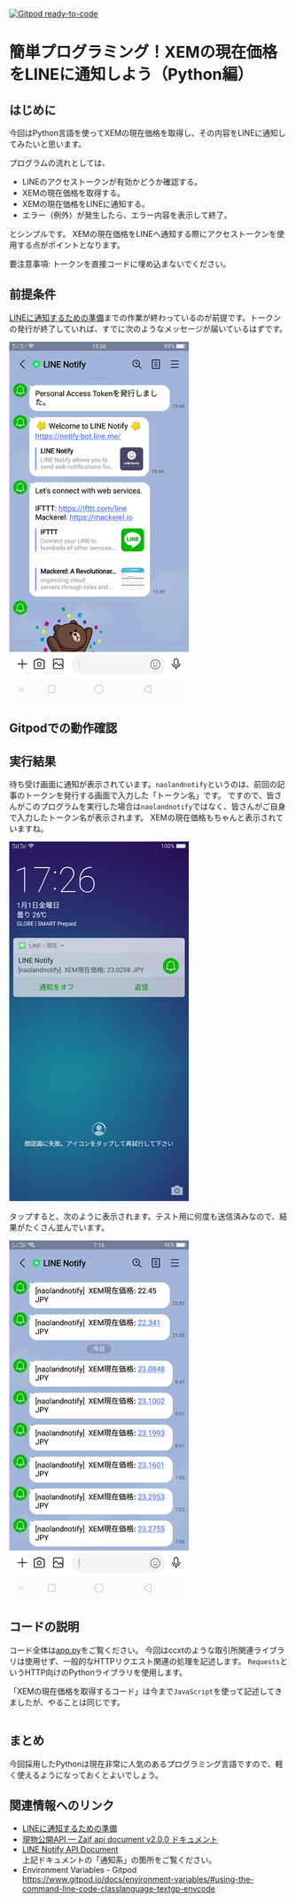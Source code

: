 [![Gitpod ready-to-code](https://img.shields.io/badge/Gitpod-ready--to--code-blue?logo=gitpod)](https://gitpod.io/#https://github.com/naoland/nemlog-53456)

# 簡単プログラミング！XEMの現在価格をLINEに通知しよう（Python編）

## はじめに

今回はPython言語を使ってXEMの現在価格を取得し、その内容をLINEに通知してみたいと思います。


プログラムの流れとしては、

- LINEのアクセストークンが有効かどうか確認する。
- XEMの現在価格を取得する。
- XEMの現在価格をLINEに通知する。
- エラー（例外）が発生したら、エラー内容を表示して終了。

とシンプルです。
XEMの現在価格をLINEへ通知する際にアクセストークンを使用する点がポイントとなります。

要注意事項: トークンを直接コードに埋め込まないでください。

## 前提条件

[LINEに通知するための準備](#links)までの作業が終わっているのが前提です。トークンの発行が終了していれば、すでに次のようなメッセージが届いているはずです。

![トークンの取得](./images/reg-complete.png)


## Gitpodでの動作確認



## 実行結果

待ち受け画面に通知が表示されています。`naolandnotify`というのは、前回の記事のトークンを発行する画面で入力した「トークン名」です。
ですので、皆さんがこのプログラムを実行した場合は`naolandnotify`ではなく、皆さんがご自身で入力したトークン名が表示されます。
XEMの現在価格もちゃんと表示されていますね。

![](./images/notif1.png)

タップすると、次のように表示されます。テスト用に何度も送信済みなので、結果がたくさん並んでいます。

![](./images/notif2.png)

## コードの説明

コード全体は[app.py](./app.py)をご覧ください。
今回はccxtのような取引所関連ライブラリは使用せず、一般的なHTTPリクエスト関連の処理を記述します。
`Requests`というHTTP向けのPythonライブラリを使用します。

「XEMの現在価格を取得するコード」は今まで`JavaScript`を使って記述してきましたが、やることは同じです。

```python
```


## まとめ



今回採用したPythonは現在非常に人気のあるプログラミング言語ですので、軽く使えるようになっておくとよいでしょう。

## 関連情報へのリンク
<a id="links"></a>

- [LINEに通知するための準備](https://nemlog.nem.social/blog/53471)
- [現物公開API — Zaif api document v2.0.0 ドキュメント](https://zaif-api-document.readthedocs.io/ja/latest/PublicAPI.html)
- [LINE Notify API Document](https://notify-bot.line.me/doc/ja/)  
上記ドキュメントの「通知系」の箇所をご覧ください。
- Environment Variables - Gitpod  
https://www.gitpod.io/docs/environment-variables/#using-the-command-line-code-classlanguage-textgp-envcode